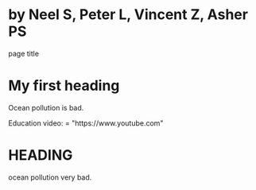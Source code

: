 # by Neel S, Peter L, Vincent Z, Asher PS

<html>

<head>
page title
<head>

<h1>My first heading</h1>

<p>Ocean pollution is bad.</p>
<a> Education video: = "https://www.youtube.com" </a>


<body> 
<h1> HEADING </h1>
<p> ocean pollution very bad. </p>
</body>

</html>